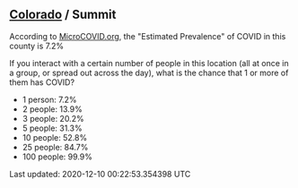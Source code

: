 
## [Colorado](/united-states/colorado) / Summit

According to [MicroCOVID.org](http://microcovid.org),
the "Estimated Prevalence" of COVID in this county is 7.2%

If you interact with a certain number of people in this location
(all at once in a group, or spread out across the day), what is the chance that
1 or more of them has COVID?

- 1 person: 7.2%
- 2 people: 13.9%
- 3 people: 20.2%
- 5 people: 31.3%
- 10 people: 52.8%
- 25 people: 84.7%
- 100 people: 99.9%

Last updated: 2020-12-10 00:22:53.354398 UTC
